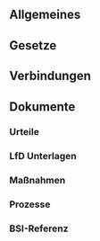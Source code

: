 ## Allgemeines
## Gesetze
## Verbindungen
## Dokumente
### Urteile
### LfD Unterlagen
### Maßnahmen
### Prozesse
### BSI-Referenz